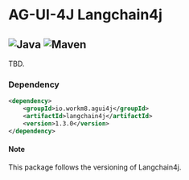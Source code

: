 # AG-UI-4J Langchain4j

![Java](https://img.shields.io/badge/Java-17-orange?logo=openjdk&logoColor=white)
![Maven](https://img.shields.io/badge/Maven-1.3.0-C71A36?logo=apachemaven&logoColor=white)
---
TBD.

### Dependency

```xml
<dependency>
    <groupId>io.workm8.agui4j</groupId>
    <artifactId>langchain4j</artifactId>
    <version>1.3.0</version>
</dependency>
```

#### Note
This package follows the versioning of Langchain4j.